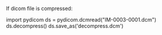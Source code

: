 If dicom file is compressed:

import pydicom
ds = pydicom.dcmread("IM-0003-0001.dcm")
ds.decompress()
ds.save_as('decompress.dcm')
